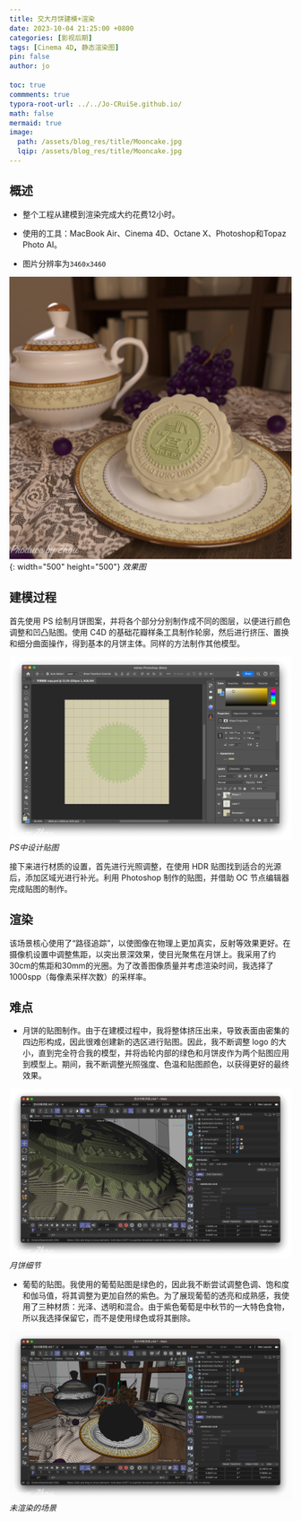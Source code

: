 ```yaml
---
title: 交大月饼建模+渲染
date: 2023-10-04 21:25:00 +0800
categories: [影视后期]
tags: [Cinema 4D, 静态渲染图]     
pin: false
author: jo

toc: true
commments: true
typora-root-url: ../../Jo-CRuiSe.github.io/
math: false
mermaid: true
image:
  path: /assets/blog_res/title/Mooncake.jpg
  lqip: /assets/blog_res/title/Mooncake.jpg
---
```

## 概述

- 整个工程从建模到渲染完成大约花费12小时。

- 使用的工具：MacBook Air、Cinema 4D、Octane X、Photoshop和Topaz Photo AI。

- 图片分辨率为`3460x3460`

![mooncake](/assets/blog_res/2023-10-04-Mooncake.assets/mooncake.jpg){: width="500" height="500"}
_效果图_

## 建模过程

首先使用 PS 绘制月饼图案，并将各个部分分别制作成不同的图层，以便进行颜色调整和凹凸贴图。使用 C4D 的基础花瓣样条工具制作轮廓，然后进行挤压、置换和细分曲面操作，得到基本的月饼主体。同样的方法制作其他模型。

![mooncakepslayers](/assets/blog_res/2023-10-04-Mooncake.assets/mooncakepslayers.png)
_PS中设计贴图_

接下来进行材质的设置，首先进行光照调整，在使用 HDR 贴图找到适合的光源后，添加区域光进行补光。利用 Photoshop 制作的贴图，并借助 OC 节点编辑器完成贴图的制作。

## 渲染

该场景核心使用了“路径追踪”，以使图像在物理上更加真实，反射等效果更好。在摄像机设置中调整焦距，以突出景深效果，使目光聚焦在月饼上。我采用了约30cm的焦距和30mm的光圈。为了改善图像质量并考虑渲染时间，我选择了1000spp（每像素采样次数）的采样率。

## 难点

- 月饼的贴图制作。由于在建模过程中，我将整体挤压出来，导致表面由密集的四边形构成，因此很难创建新的选区进行贴图。因此，我不断调整 logo 的大小，直到完全符合我的模型，并将齿轮内部的绿色和月饼皮作为两个贴图应用到模型上。期间，我不断调整光照强度、色温和贴图颜色，以获得更好的最终效果。

![mooncakedetail](/assets/blog_res/2023-10-04-Mooncake.assets/mooncakedetail.png)
_月饼细节_

- 葡萄的贴图。我使用的葡萄贴图是绿色的，因此我不断尝试调整色调、饱和度和伽马值，将其调整为更加自然的紫色。为了展现葡萄的透亮和成熟感，我使用了三种材质：光泽、透明和混合。由于紫色葡萄是中秋节的一大特色食物，所以我选择保留它，而不是使用绿色或将其删除。

![mooncakeunrendered](/assets/blog_res/2023-10-04-Mooncake.assets/mooncakeunrendered.png)
_未渲染的场景_

